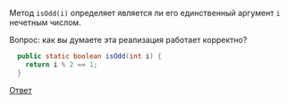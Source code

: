 Метод `isOdd(i)` определяет является ли его единственный аргумент ```i``` нечетным числом.

Вопрос: как вы думаете эта реализация работает корректно?

```java
  public static boolean isOdd(int i) {
    return i % 2 == 1;
  }
```

[Ответ](https://github.com/YaroslavMizgirev/JavaPuzzlers/blob/main/Puzzle1-Oddity/Solution.md)
